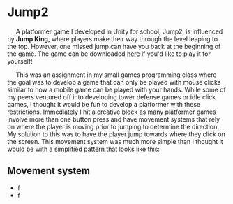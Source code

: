 
# Jump2

&nbsp;&nbsp;&nbsp;&nbsp; A platformer game I developed in Unity for school, Jump2, is influenced by <b>Jump King</b>, where players make their way through the level leaping to the top. However, one missed jump can have you back at the beginning of the game. The game can be downloaded <a href = "">here</a> if you'd like to play it for yourself!

&nbsp;&nbsp;&nbsp;&nbsp; This was an assignment in my small games programming class where the goal was to develop a game that can only be played with mouse clicks similar to how a mobile game can be played with your hands. While some of my peers ventured off into developing tower defense games or idle click games, I thought it would be fun to develop a platformer with these restrictions. Immediately I hit a creative block as many platformer games involve more than one button press and have movement systems that rely on where the player is moving prior to jumping to determine the direction. My solution to this was to have the player jump towards where they click on the screen. This movement system was much more simple than I thought it would be with a simplified pattern that looks like this:

## Movement system
- f
- f

